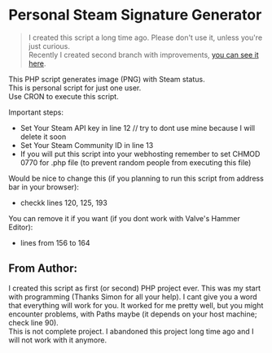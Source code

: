 # Personal Steam Signature Generator

> I created this script a long time ago. Please don't use it, unless you're just curious.  
Recently I created second branch with improvements, [you can see it here](https://github.com/Avaray/personal-steam-signature/tree/making-it-modern). 

This PHP script generates image (PNG) with Steam status.  
This is personal script for just one user.  
Use CRON to execute this script.

Important steps:

- Set Your Steam API key in line 12 // try to dont use mine because I will delete it soon
- Set Your Steam Community ID in line 13
- If you will put this script into your webhosting remember to set CHMOD 0770 for .php file (to prevent random people from executing this file)

Would be nice to change this (if you planning to run this script from address bar in your browser):

- checkk lines 120, 125, 193

You can remove it if you want (if you dont work with Valve's Hammer Editor):

- lines from 156 to 164

## From Author:

I created this script as first (or second) PHP project ever. This was my start with programming (Thanks Simon for all your help). I cant give you a word that everything will work for you. It worked for me pretty well, but you might encounter problems, with Paths maybe (it depends on your host machine; check line 90).  
This is not complete project. I abandoned this project long time ago and I will not work with it anymore.
